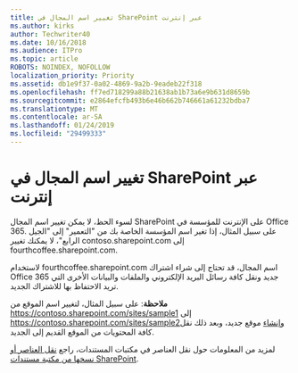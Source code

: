 ```yaml
---
title: تغيير اسم المجال في SharePoint عبر إنترنت
ms.author: kirks
author: Techwriter40
ms.date: 10/16/2018
ms.audience: ITPro
ms.topic: article
ROBOTS: NOINDEX, NOFOLLOW
localization_priority: Priority
ms.assetid: db1e9f37-0a02-4869-9a2b-9eadeb22f318
ms.openlocfilehash: ff7ed718299a88b21638ab1b73a6e9b631d8659b
ms.sourcegitcommit: e2864efcfb493b6e46b662b746661a61232bdba7
ms.translationtype: MT
ms.contentlocale: ar-SA
ms.lasthandoff: 01/24/2019
ms.locfileid: "29499333"
---
```

# <a name="change-domain-name-in-sharepoint-online"></a>تغيير اسم المجال في SharePoint عبر إنترنت

لسوء الحظ، لا يمكن تغيير اسم المجال SharePoint على الإنترنت للمؤسسة في Office 365. على سبيل المثال، إذا تغير اسم المؤسسة الخاصة بك من "التعمير" إلى "الجيل الرابع"، لا يمكنك تغيير contoso.sharepoint.com إلى fourthcoffee.sharepoint.com.
  
لاستخدام fourthcoffee.sharepoint.com اسم المجال، قد تحتاج إلى شراء اشتراك Office 365 جديد ونقل كافة رسائل البريد الإلكتروني والملفات والبيانات الأخرى التي تريد الاحتفاظ بها للاشتراك الجديد.
  
 **ملاحظة**: على سبيل المثال، لتغيير اسم الموقع من https://contoso.sharepoint.com/sites/sample1 إلى https://contoso.sharepoint.com/sites/sample2وإنشاء موقع جديد، وبعد ذلك نقل كافة المحتويات من الموقع القديم إلى الجديد. 
  
لمزيد من المعلومات حول نقل العناصر في مكتبات المستندات، راجع [نقل العناصر أو نسخها من مكتبة مستندات SharePoint](https://go.microsoft.com/fwlink/?linkid=2025831).
  

